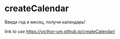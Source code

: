 # createCalendar

Введи год и месяц, получи календарь!

link to use https://victhor-um.github.io/createCalendar/
